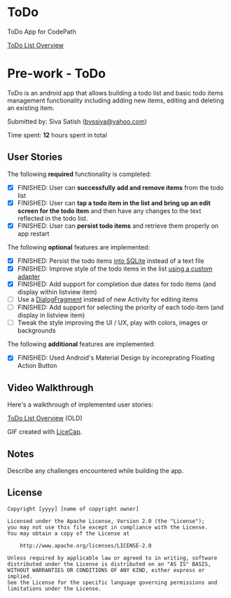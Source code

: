 # ToDo
ToDo App for CodePath

[ToDo List Overview](http://i.imgur.com/5UZAVl3.gifv)
# Pre-work - ToDo

ToDo is an android app that allows building a todo list and basic todo items management functionality including adding new items, editing and deleting an existing item.

Submitted by: Siva Satish (bvssiva@yahoo.com)

Time spent: **12** hours spent in total

## User Stories

The following **required** functionality is completed:

* [x] FINISHED: User can **successfully add and remove items** from the todo list
* [x] FINISHED: User can **tap a todo item in the list and bring up an edit screen for the todo item** and then have any changes to the text reflected in the todo list.
* [x] FINISHED: User can **persist todo items** and retrieve them properly on app restart

The following **optional** features are implemented:

* [x] FINISHED: Persist the todo items [into SQLite](http://guides.codepath.com/android/Persisting-Data-to-the-Device#sqlite) instead of a text file
* [x] FINISHED: Improve style of the todo items in the list [using a custom adapter](http://guides.codepath.com/android/Using-an-ArrayAdapter-with-ListView)
* [x] FINISHED: Add support for completion due dates for todo items (and display within listview item)
* [ ] Use a [DialogFragment](http://guides.codepath.com/android/Using-DialogFragment) instead of new Activity for editing items
* [ ] FINISHED: Add support for selecting the priority of each todo item (and display in listview item)
* [ ] Tweak the style improving the UI / UX, play with colors, images or backgrounds

The following **additional** features are implemented:

* [x] FINISHED: Used Android's Material Design by incoreprating Floating Action Button

## Video Walkthrough 

Here's a walkthrough of implemented user stories:

[ToDo List Overview](http://i.imgur.com/5UZAVl3.gifv) (OLD)

GIF created with [LiceCap](http://www.cockos.com/licecap/).

## Notes

Describe any challenges encountered while building the app.

## License

    Copyright [yyyy] [name of copyright owner]

    Licensed under the Apache License, Version 2.0 (the "License");
    you may not use this file except in compliance with the License.
    You may obtain a copy of the License at

        http://www.apache.org/licenses/LICENSE-2.0

    Unless required by applicable law or agreed to in writing, software
    distributed under the License is distributed on an "AS IS" BASIS,
    WITHOUT WARRANTIES OR CONDITIONS OF ANY KIND, either express or implied.
    See the License for the specific language governing permissions and
    limitations under the License.

